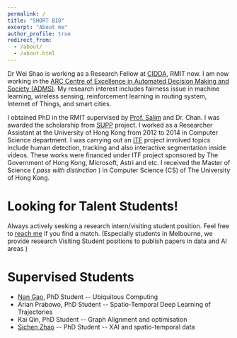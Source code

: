 ```yaml
---
permalink: /
title: "SHORT BIO"
excerpt: "About me"
author_profile: true
redirect_from:
  - /about/
  - /about.html
---
```


Dr Wei Shao is working as a Research Fellow at [CIDDA](https://www.rmit.edu.au/research/centres-collaborations/centre-for-information-discovery-and-data-analytics), RMIT now. I am now working in the [ARC Centre of Excellence in Automated Decision Making and Society (ADMS)](https://www.admscentre.org.au/). My research interest includes fairness issue in machine learning, wireless sensing, reinforcement learning in routing system, Internet of Things, and smart cities.

I obtained PhD in the RMIT supervised by [Prof. Salim](https://fsalim.github.io/) and Dr. Chan. I was awarded the scholarship from [SUPP](https://www.rmit.edu.au/news/all-news/2015/may/making-connections/meet-our-green-team) project. I worked as a Researcher Assistant at the University of Hong Kong from 2012 to 2014 in Computer Science department. I was carrying out an [ITF](http://www.google.com/url?q=http%3A%2F%2Fwww.itf.gov.hk%2Fl-eng%2FWhatsNew.asp%3Ftextmode%3D0&sa=D&sntz=1&usg=AFQjCNELhLKEdHv4J7F9L9gmz-weK58d6g) project involved topics include human detection, tracking and also interactive segmentation inside videos. These works were financed under ITF project sponsored by The Government of Hong Kong, Microsoft, Astri and etc. I received the Master of Science ( *pass with distinction* ) in Computer Science (CS) of The University of Hong Kong.


Looking for Talent Students!
======
Always actively seeking a research intern/visiting student position. Feel free to [reach me](wei.shao@rmit.edu.au) if you find a match. (Especially students in Melbourne, we provide research Visiting Student positions to publish papers in data and AI areas )


Supervised Students
======
* [Nan Gao](nancygao.com), PhD Student -- Ubiquitous Computing
* Arian Prabowo, PhD Student -- Spatio-Temporal Deep Learning of Trajectories
* Kai Qin, PhD Student -- Graph Alignment and optimisation
* [Sichen Zhao](https://www.sichenzhao.com/) -- PhD Student -- XAI and spatio-temporal data
